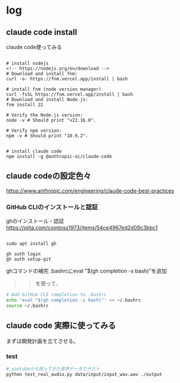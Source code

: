 # log


## claude code install


claude code使ってみる


```

# install nodejs
<!-- https://nodejs.org/en/download -->
# Download and install fnm:
curl -o- https://fnm.vercel.app/install | bash

# install fnm (node version manager)
curl -fsSL https://fnm.vercel.app/install | bash
# Download and install Node.js:
fnm install 22

# Verify the Node.js version:
node -v # Should print "v22.16.0".

# Verify npm version:
npm -v # Should print "10.9.2".


# install claude code
npm install -g @anthropic-ai/claude-code

```

## claude codeの設定色々

https://www.anthropic.com/engineering/claude-code-best-practices

### GitHub CLIのインストールと認証

ghのインストール・認証
https://qiita.com/cointoss1973/items/54ce4967ed2d09c3bbc1

```

sudo apt install gh

gh auth login
gh auth setup-git

```

ghコマンドの補完
.bashrcにeval "$(gh completion -s bash)"を追加
>>を使って、

```bash
# Add GitHub CLI completion to .bashrc
echo 'eval "$(gh completion -s bash)"' >> ~/.bashrc
source ~/.bashrc
```

## claude code 実際に使ってみる

まずは開発計画を立てさせる。


### test

```bash
# youtubeから拾ってきた音声データでテスト
python test_real_audio.py data/input/input_wav.wav ./output


```





